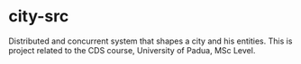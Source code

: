 # city-src
Distributed and concurrent system that shapes a city and his entities. This is project related to the CDS course, University of Padua, MSc Level.
